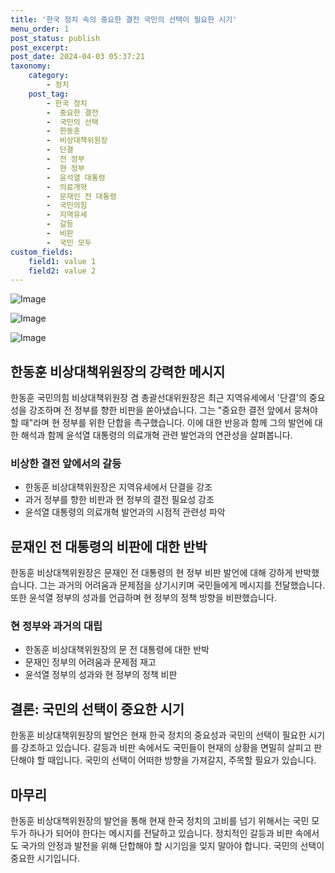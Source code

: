 ```yaml
---
title: '한국 정치 속의 중요한 결전 국민의 선택이 필요한 시기'
menu_order: 1
post_status: publish
post_excerpt: 
post_date: 2024-04-03 05:37:21
taxonomy:
    category:
        - 정치
    post_tag:
        - 한국 정치
        -  중요한 결전
        -  국민의 선택
        -  한동훈
        -  비상대책위원장
        -  단결
        -  전 정부
        -  현 정부
        -  윤석열 대통령
        -  의료개혁
        -  문재인 전 대통령
        -  국민의힘
        -  지역유세
        -  갈등
        -  비판
        -  국민 모두
custom_fields:
    field1: value 1
    field2: value 2
---
```


![Image](https://imgnews.pstatic.net/image/009/2024/04/02/0005282060_001_20240402144204486.jpg?type=w647)

![Image](https://imgnews.pstatic.net/image/009/2024/04/02/0005282060_002_20240402144204526.jpg?type=w647)

![Image](https://imgnews.pstatic.net/image/009/2024/04/02/0005282060_003_20240402144204566.jpg?type=w647)

## 한동훈 비상대책위원장의 강력한 메시지
한동훈 국민의힘 비상대책위원장 겸 총괄선대위원장은 최근 지역유세에서 '단결'의 중요성을 강조하며 전 정부를 향한 비판을 쏟아냈습니다. 그는 "중요한 결전 앞에서 뭉쳐야 할 때"라며 현 정부를 위한 단합을 촉구했습니다. 이에 대한 반응과 함께 그의 발언에 대한 해석과 함께 윤석열 대통령의 의료개혁 관련 발언과의 연관성을 살펴봅니다.
### 비상한 결전 앞에서의 갈등
- 한동훈 비상대책위원장은 지역유세에서 단결을 강조
- 과거 정부를 향한 비판과 현 정부의 결전 필요성 강조
- 윤석열 대통령의 의료개혁 발언과의 시점적 관련성 파악
## 문재인 전 대통령의 비판에 대한 반박
한동훈 비상대책위원장은 문재인 전 대통령의 현 정부 비판 발언에 대해 강하게 반박했습니다. 그는 과거의 어려움과 문제점을 상기시키며 국민들에게 메시지를 전달했습니다. 또한 윤석열 정부의 성과를 언급하며 현 정부의 정책 방향을 비판했습니다.
### 현 정부와 과거의 대립
- 한동훈 비상대책위원장의 문 전 대통령에 대한 반박
- 문재인 정부의 어려움과 문제점 재고
- 윤석열 정부의 성과와 현 정부의 정책 비판
## 결론: 국민의 선택이 중요한 시기
한동훈 비상대책위원장의 발언은 현재 한국 정치의 중요성과 국민의 선택이 필요한 시기를 강조하고 있습니다. 갈등과 비판 속에서도 국민들이 현재의 상황을 면밀히 살피고 판단해야 할 때입니다. 국민의 선택이 어떠한 방향을 가져갈지, 주목할 필요가 있습니다.
## 마무리
한동훈 비상대책위원장의 발언을 통해 현재 한국 정치의 고비를 넘기 위해서는 국민 모두가 하나가 되어야 한다는 메시지를 전달하고 있습니다. 정치적인 갈등과 비판 속에서도 국가의 안정과 발전을 위해 단합해야 할 시기임을 잊지 말아야 합니다. 국민의 선택이 중요한 시기입니다.

